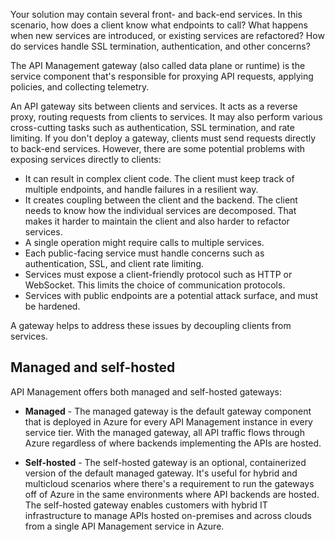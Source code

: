 
Your solution may contain several front- and back-end services. In this scenario, how does a client know what endpoints to call? What happens when new services are introduced, or existing services are refactored? How do services handle SSL termination, authentication, and other concerns? 

The API Management gateway (also called data plane or runtime) is the service component that's responsible for proxying API requests, applying policies, and collecting telemetry.

An API gateway sits between clients and services. It acts as a reverse proxy, routing requests from clients to services. It may also perform various cross-cutting tasks such as authentication, SSL termination, and rate limiting. If you don't deploy a gateway, clients must send requests directly to back-end services. However, there are some potential problems with exposing services directly to clients:

* It can result in complex client code. The client must keep track of multiple endpoints, and handle failures in a resilient way.
* It creates coupling between the client and the backend. The client needs to know how the individual services are decomposed. That makes it harder to maintain the client and also harder to refactor services.
* A single operation might require calls to multiple services. 
* Each public-facing service must handle concerns such as authentication, SSL, and client rate limiting.
* Services must expose a client-friendly protocol such as HTTP or WebSocket. This limits the choice of communication protocols.
* Services with public endpoints are a potential attack surface, and must be hardened.

A gateway helps to address these issues by decoupling clients from services.

## Managed and self-hosted

API Management offers both managed and self-hosted gateways:

* **Managed** - The managed gateway is the default gateway component that is deployed in Azure for every API Management instance in every service tier. With the managed gateway, all API traffic flows through Azure regardless of where backends implementing the APIs are hosted.

* **Self-hosted** - The self-hosted gateway is an optional, containerized version of the default managed gateway. It's useful for hybrid and multicloud scenarios where there's a requirement to run the gateways off of Azure in the same environments where API backends are hosted. The self-hosted gateway enables customers with hybrid IT infrastructure to manage APIs hosted on-premises and across clouds from a single API Management service in Azure.